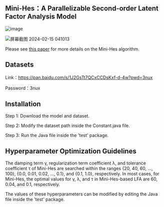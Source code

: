 ## Mini-Hes：A Parallelizable Second-order Latent Factor Analysis Model

![image](https://github.com/Goallow/Mini-Hes/assets/23376459/cdab810e-d41c-47ab-adbb-45059766789b)

![屏幕截图 2024-02-15 041013](https://github.com/Goallow/Mini-Hes/assets/23376459/7e909dbf-72f7-4ac5-b25b-17254fb461b3)

Please see [this paper](https://arxiv.org/abs/2402.11948) for more details on the Mini-Hes algorithm.

## Datasets
Link：https://pan.baidu.com/s/1J2GsTt7QCxCCDsKxf-d-4w?pwd=3nux 

Password：3nux 

## Installation
Step 1: Download the model and dataset.

Step 2: Modify the dataset path inside the Constant.java file.

Step 3: Run the Java file inside the 'test' package.

## Hyperparameter Optimization Guidelines

The damping term γ, regularization term coefficient λ, and tolerance coefficient τ of Mini-Hes are searched within the ranges {20, 40, 60, …, 100}, {0.0, 0.01, 0.02, …, 0.1}, and {0.1, 1.0}, respectively. In most cases, for Mini-Hes, the optimal values for γ, λ, and τ in Mini-Hes-based LFA are 60, 0.04, and 0.1, respectively.

The values of these hyperparameters can be modified by editing the Java file inside the 'test' package.
